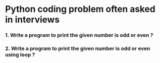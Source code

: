 #  Python coding problem often asked in interviews

###  1. Write a program to print the given number is odd or even ?
###  2. Write a program to print the given number is odd or even using loop ?
